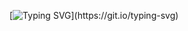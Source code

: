 [![Typing SVG](https://readme-typing-svg.herokuapp.com?duration=2000&color=FF0202&multiline=true&height=200&lines=Hello+Human...;It%E2%80%99s+not+a+bug+;it%E2%80%99s+an+undocumented+feature.)](https://git.io/typing-svg)
